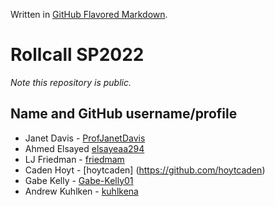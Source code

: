 Written in [GitHub Flavored Markdown](https://help.github.com/articles/github-flavored-markdown).

Rollcall SP2022
===============

_Note this repository is public._

Name and GitHub username/profile
--------------------------------
* Janet Davis - [ProfJanetDavis](https://github.com/ProfJanetDavis)
* Ahmed Elsayed [elsayeaa294](https://github.com/elsayeaa294)
* LJ Friedman - [friedmam](https://github.com/friedmam)
* Caden Hoyt - [hoytcaden] (https://github.com/hoytcaden)
* Gabe Kelly - [Gabe-Kelly01](https://github.com/Gabe-Kelly01)
* Andrew Kuhlken - [kuhlkena](https://github.com/kuhlkena)
